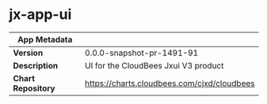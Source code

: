 # jx-app-ui

|App Metadata||
|---|---|
| **Version** | 0.0.0-snapshot-pr-1491-91 |
| **Description** | UI for the CloudBees Jxui V3 product |
| **Chart Repository** | https://charts.cloudbees.com/cjxd/cloudbees |
